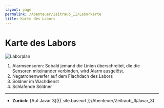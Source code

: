 ```yaml
---
layout: page
permalink: /Abenteuer/Zeitraub_II/Laborkarte
title: Karte des Labors
---
```


# Karte des Labors

<img alt="Laborplan" src="{{ site.baseurl }}/assets/images/abenteuer/zeitraub2/laborplan.png" />

1. Alarmsensoren: Sobald jemand die Linien überschreitet, die die Sensoren miteinander verbinden, wird Alarm ausgelöst.
2. Negatronenwerfer auf dem Flachdach des Labors
3. Söldner im Wachdienst
4. Schlafende Söldner

***

- **Zurück:** [Auf Javar 3]({{ site.baseurl }}/Abenteuer/Zeitraub_II/Javar_3)
